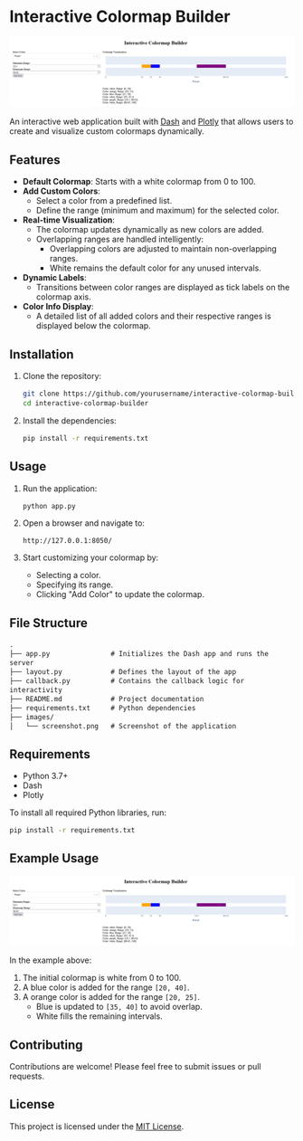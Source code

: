 # Interactive Colormap Builder

![Colormap Builder Screenshot](images/screenshot.png)

An interactive web application built with [Dash](https://dash.plotly.com/) and [Plotly](https://plotly.com/python/) that allows users to create and visualize custom colormaps dynamically.

## Features

- **Default Colormap**: Starts with a white colormap from 0 to 100.
- **Add Custom Colors**:
  - Select a color from a predefined list.
  - Define the range (minimum and maximum) for the selected color.
- **Real-time Visualization**:
  - The colormap updates dynamically as new colors are added.
  - Overlapping ranges are handled intelligently:
    - Overlapping colors are adjusted to maintain non-overlapping ranges.
    - White remains the default color for any unused intervals.
- **Dynamic Labels**:
  - Transitions between color ranges are displayed as tick labels on the colormap axis.
- **Color Info Display**:
  - A detailed list of all added colors and their respective ranges is displayed below the colormap.

## Installation

1. Clone the repository:
   ```bash
   git clone https://github.com/yourusername/interactive-colormap-builder.git
   cd interactive-colormap-builder
   ```

2. Install the dependencies:
   ```bash
   pip install -r requirements.txt
   ```

## Usage

1. Run the application:
   ```bash
   python app.py
   ```

2. Open a browser and navigate to:
   ```
   http://127.0.0.1:8050/
   ```

3. Start customizing your colormap by:
   - Selecting a color.
   - Specifying its range.
   - Clicking "Add Color" to update the colormap.

## File Structure

```
.
├── app.py               # Initializes the Dash app and runs the server
├── layout.py            # Defines the layout of the app
├── callback.py          # Contains the callback logic for interactivity
├── README.md            # Project documentation
├── requirements.txt     # Python dependencies
├── images/
│   └── screenshot.png   # Screenshot of the application
```

## Requirements

- Python 3.7+
- Dash
- Plotly

To install all required Python libraries, run:
```bash
pip install -r requirements.txt
```

## Example Usage

![Colormap Example](images/screenshot.png)

In the example above:
1. The initial colormap is white from 0 to 100.
2. A blue color is added for the range `[20, 40]`.
3. A orange color is added for the range `[20, 25]`.
   - Blue is updated to `[35, 40]` to avoid overlap.
   - White fills the remaining intervals.

## Contributing

Contributions are welcome! Please feel free to submit issues or pull requests.

## License

This project is licensed under the [MIT License](LICENSE).

